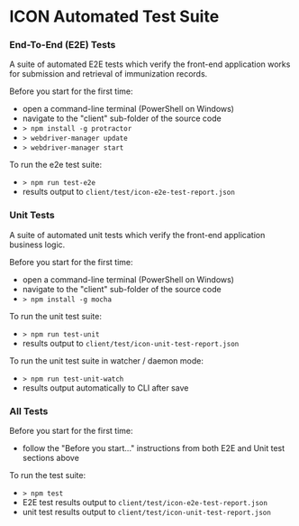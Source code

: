 # ICON Automated Test Suite


### End-To-End (E2E) Tests

A suite of automated E2E tests which verify the front-end application works for submission and retrieval of immunization records.


Before you start for the first time:

- open a command-line terminal (PowerShell on Windows)
- navigate to the "client" sub-folder of the source code
- ```> npm install -g protractor```
- ```> webdriver-manager update```
- ```> webdriver-manager start```


To run the e2e test suite:

- ```> npm run test-e2e```
- results output to ```client/test/icon-e2e-test-report.json```


### Unit Tests

A suite of automated unit tests which verify the front-end application business logic.


Before you start for the first time:

- open a command-line terminal (PowerShell on Windows)
- navigate to the "client" sub-folder of the source code
- ```> npm install -g mocha```


To run the unit test suite:

- ```> npm run test-unit```
- results output to ```client/test/icon-unit-test-report.json```


To run the unit test suite in watcher / daemon mode:

- ```> npm run test-unit-watch```
- results output automatically to CLI after save


### All Tests

Before you start for the first time:

- follow the "Before you start..." instructions from both E2E and Unit test sections above


To run the test suite:

- ```> npm test```
- E2E test results output to ```client/test/icon-e2e-test-report.json```
- unit test results output to ```client/test/icon-unit-test-report.json```
